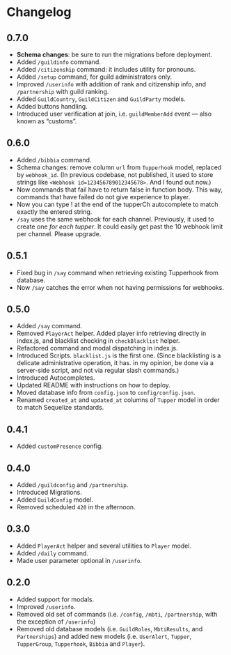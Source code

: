 # Changelog

## 0.7.0

* **Schema changes**: be sure to run the migrations before deployment.
* Added `/guildinfo` command.
* Added `/citizenship` command: it includes utility for pronouns.
* Added `/setup` command, for guild administrators only.
* Improved `/userinfo` with addition of rank and citizenship info, and `/partnership` with guild ranking.
* Added `GuildCountry`, `GuildCitizen` and `GuildParty` models.
* Added buttons handling.
* Introduced user verification at join, i.e. `guildMemberAdd` event — also known as “customs”.


## 0.6.0

* Added `/bibbia` command.
* Schema changes: remove column `url` from `Tupperhook` model, replaced by `webhook_id`.  (In previous codebase, not published, it used to store strings like `<Webhook id=123456789012345678>`.  And I found out now.)
* Now commands that fail have to return false in function body.  This way, commands that have failed do not give experience to player.
* Now you can type ! at the end of the tupperCh autocomplete to match exactly the entered string.
* `/say` uses the same webhook for each channel.  Previously, it used to create one *for each tupper*.  It could easily get past the 10 webhook limit per channel.  Please upgrade.

## 0.5.1

* Fixed bug in `/say` command when retrieving existing Tupperhook from database.
* Now `/say` catches the error when not having permissions for webhooks.

## 0.5.0

* Added `/say` command.
* Removed `PlayerAct` helper.  Added player info retrieving directly in index.js, and blacklist checking in `checkBlacklist` helper.
* Refactored command and modal dispatching in index.js.
* Introduced Scripts.  `blacklist.js` is the first one. (Since blacklisting is a delicate administrative operation, it has. in my opinion, be done via a server-side script, and not via regular slash commands.)
* Introduced Autocompletes.
* Updated README with instructions on how to deploy.
* Moved database info from `config.json` to `config/config.json`.
* Renamed `created_at` and `updated_at` columns of `Tupper` model in order to match Sequelize standards.

## 0.4.1

* Added `customPresence` config.

## 0.4.0

* Added `/guildconfig` and `/partnership`.
* Introduced Migrations.
* Added `GuildConfig` model.
* Removed scheduled `420` in the afternoon.

## 0.3.0

* Added `PlayerAct` helper and several utilities to `Player` model.
* Added `/daily` command.
* Made user parameter optional in `/userinfo`.

## 0.2.0

* Added support for modals.
* Improved `/userinfo`.
* Removed old set of commands (i.e. `/config`, `/mbti`, `/partnership`, with
  the exception of `/userinfo`)
* Removed old database models (i.e. `GuildRoles`, `MbtiResults`, and
  `Partnerships`) and added new models (i.e. `UserAlert`, `Tupper`,
  `TupperGroup`, `Tupperhook`, `Bibbia` and `Player`).

